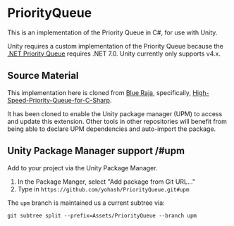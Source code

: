 # PriorityQueue
This is an implementation of the Priority Queue in C#, for use with Unity.

Unity requires a custom implementation of the Priority Queue because the [.NET Priority Queue](https://learn.microsoft.com/en-us/dotnet/api/system.collections.generic.priorityqueue-2?view=net-7.0) requires .NET 7.0. Unity currently only supports v4.x.

## Source Material

This implementation here is cloned from [Blue Raja](https://github.com/BlueRaja), specifically, [High-Speed-Priority-Queue-for-C-Sharp](https://github.com/BlueRaja/High-Speed-Priority-Queue-for-C-Sharp). 

It has been cloned to enable the Unity package manager (UPM) to access and update this extension. Other tools in other repositories will benefit from being able to declare UPM dependencies and auto-import the package.


## Unity Package Manager support /#upm

Add to your project via the Unity Package Manager. 
1. In the Package Manger, select "Add package from Git URL..."
2. Type in `https://github.com/yohash/PriorityQueue.git#upm`

The `upm` branch is maintained us a current subtree via:
```
git subtree split --prefix=Assets/PriorityQueue --branch upm
```
